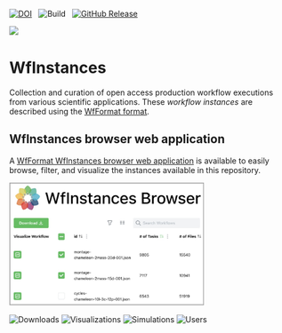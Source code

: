 [![DOI](https://zenodo.org/badge/DOI/10.5281/zenodo.12510982.svg)](https://doi.org/10.5281/zenodo.12510982)&nbsp;&nbsp;
![Build](https://github.com/wfcommons/WfInstances/workflows/Build/badge.svg)&nbsp;&nbsp;
[![GitHub Release](https://img.shields.io/github/release/wfcommons/wfinstances/all.svg)](https://github.com/wfcommons/wfinstances/releases)

<a href="https://wfcommons.org" target="_blank"><img src="https://wfcommons.org/images/wfcommons-horizontal.png" width="350" /></a>

# WfInstances
Collection and curation of open access production workflow executions from various scientific applications. These <i>workflow instances</i> are described using the [WfFormat format](https://github.com/wfcommons/WfFormat).


## WfInstances browser web application

A [WfFormat WfInstances browser web application](https://wfinstances.ics.hawaii.edu) is available to easily browse, filter, and visualize the instances available in this repository.

<a href="https://wfinstances.ics.hawaii.edu" target="_blank"><img src="./wfinstances-browser-screenshot.jpeg" width=350 /></a>

![Downloads](https://img.shields.io/badge/downloads-180-blue.svg)
![Visualizations](https://img.shields.io/badge/visualizations-544-orange.svg)
![Simulations](https://img.shields.io/badge/simulations-91-success.svg)
![Users](https://img.shields.io/badge/users-86-lightgrey.svg)




